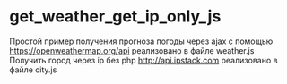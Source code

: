 # get_weather_get_ip_only_js

Простой пример получения прогноза погоды через ajax с помощью  https://openweathermap.org/api реализовано в файле weather.js
Получить город через ip без php http://api.ipstack.com реализовано в файле city.js
